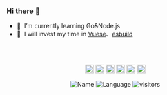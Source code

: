 


### Hi there 👋

- 🌱 &nbsp;I’m currently learning Go&Node.js
- 🦄 &nbsp;I will invest my time in [Vuese](https://github.com/vuese/vuese)、[esbuild](https://github.com/evanw/esbuild)

<br>
<br>

<!-- <p align="center">
  <code><img height="20" src="https://raw.githubusercontent.com/github/explore/80688e429a7d4ef2fca1e82350fe8e3517d3494d/topics/nodejs/nodejs.png"></code>
  <code><img height="20" src="https://raw.githubusercontent.com/github/explore/80688e429a7d4ef2fca1e82350fe8e3517d3494d/topics/vue/vue.png"></code>
  <code><img height="20" src="https://raw.githubusercontent.com/github/explore/80688e429a7d4ef2fca1e82350fe8e3517d3494d/topics/electron/electron.png"></code>
  <code><img height="20" src="https://raw.githubusercontent.com/github/explore/80688e429a7d4ef2fca1e82350fe8e3517d3494d/topics/es6/es6.png"></code>
  <code><img height="20" src="https://raw.githubusercontent.com/github/explore/80688e429a7d4ef2fca1e82350fe8e3517d3494d/topics/docker/docker.png"></code>
</p> -->
<p align="center">
  <code><img height="20" src="https://img.shields.io/badge/-Node.js-black?style=flat-square&logo=Node.js"></code>
  <code><img height="20" src="https://img.shields.io/badge/-Vue.js-%23282C34?style=flat-square&logo=Vue.js"></code>
  <code><img height="20" src="https://img.shields.io/badge/-Webpack-%232C3A42?style=flat-square&logo=Webpack"></code>
  <code><img height="20" src="https://img.shields.io/badge/-Babel-%23F7DF1C?style=flat-square&logo=babel&logoColor=000000&labelColor=%23F7DF1C&color=%23FFCE5A"></code>
  <code><img height="20" src="https://img.shields.io/badge/_-Rollup-292e33?style=flat-square&logo=rollup.js"></code>
  <code><img height="20" src="https://img.shields.io/badge/-React-%23282C34?style=flat-square&logo=react"></code>
</p>

<div align="center">
    <img alt="Name" style="display: inline;" src="https://img.shields.io/badge/name-FM-brightgreen">
    <img alt="Language" style="display: inline;" src="https://img.shields.io/badge/language-Node.js | JavaScript | Python | Rust-blue">
    <img alt="visitors" style="display: inline;" src="https://visitor-badge.glitch.me/badge?page_id=screetBloom.screetBloom">
</div>



<br>
<br>


<!--
<img align="right" src="https://github-readme-stats.vercel.app/api?username=screetBloom&&show_icons=true&theme=github" />
-->
